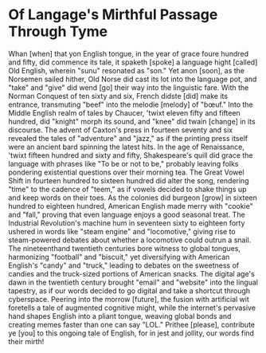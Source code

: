 # Of Langage's Mirthful Passage Through Tyme

Whan [when] that yon English tongue, in the year of grace foure hundred and fifty, did commence its tale, it spaketh [spoke] a language hight [called] Old English, wherein "sunu" resonated as "son." Yet anon [soon], as the Norsemen sailed hither, Old Norse did cast its lot into the language pot, and "take" and "give" did wend [go] their way into the linguistic fare. With the Norman Conquest of ten sixty and six, French didste [did] make its entrance, transmuting "beef" into the melodie [melody] of "bœuf." Into the Middle English realm of tales by Chaucer, 'twixt eleven fifty and fifteen hundred, did "knight" morph its sound, and "knee" did twain [change] in its discourse. The advent of Caxton's press in fourteen seventy and six revealed the tales of "adventure" and "jazz," as if the printing press itself were an ancient bard spinning the latest hits. In the age of Renaissance, 'twixt fifteen hundred and sixty and fifty, Shakespeare's quill did grace the language with phrases like "To be or not to be," probably leaving folks pondering existential questions over their morning tea. The Great Vowel Shift in fourteen hundred to sixteen hundred did alter the song, rendering "time" to the cadence of "teem," as if vowels decided to shake things up and keep words on their toes. As the colonies did burgeon [grow] in sixteen hundred to eighteen hundred, American English made merry with "cookie" and "fall," proving that even language enjoys a good seasonal treat. The Industrial Revolution's machine hum in seventeen sixty to eighteen forty ushered in words like "steam engine" and "locomotive," giving rise to steam-powered debates about whether a locomotive could outrun a snail. The nineteenthand twentieth centuries bore witness to global tongues, harmonizing "football" and "biscuit," yet diversifying with American English's "candy" and "truck," leading to debates on the sweetness of candies and the truck-sized portions of American snacks. The digital age's dawn in the twentieth century brought "email" and "website" into the lingual tapestry, as if our words decided to go digital and take a shortcut through cyberspace. Peering into the morrow [future], the fusion with artificial wit foretells a tale of augmented cognitive might, while the internet's pervasive hand shapes English into a pliant tongue, weaving global bonds and creating memes faster than one can say "LOL." Prithee [please], contribute ye [you] to this ongoing tale of English, for in jest and jollity, our words find their mirth!
